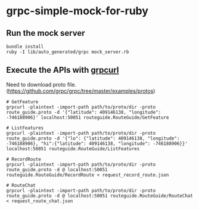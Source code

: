 # grpc-simple-mock-for-ruby

## Run the mock server
```
bundle install
ruby -I lib/auto_generated/grpc mock_server.rb
```

## Execute the APIs with [grpcurl](https://github.com/fullstorydev/grpcurl)
Need to download proto file. (https://github.com/grpc/grpc/tree/master/examples/protos)
```
# GetFeature
grpcurl -plaintext -import-path path/to/proto/dir -proto route_guide.proto -d '{"latitude": 409146138, "longitude": -746188906}' localhost:50051 routeguide.RouteGuide/GetFeature

# ListFeatures
grpcurl -plaintext -import-path path/to/proto/dir -proto route_guide.proto -d '{"lo": {"latitude": 409146138, "longitude": -746188906}, "hi":{"latitude": 409146138, "longitude": -746188906}}' localhost:50051 routeguide.RouteGuide/ListFeatures

# RecordRoute
grpcurl -plaintext -import-path path/to/proto/dir -proto route_guide.proto -d @ localhost:50051 routeguide.RouteGuide/RecordRoute < request_record_route.json

# RouteChat
grpcurl -plaintext -import-path path/to/proto/dir -proto route_guide.proto -d @ localhost:50051 routeguide.RouteGuide/RouteChat < request_route_chat.json
```